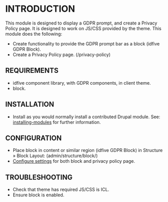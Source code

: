# INTRODUCTION

This module is designed to display a GDPR prompt, and create a Privacy Policy page. It is designed to work on JS/CSS provided by the theme. This module does the following:

- Create functionality to provide the GDPR prompt bar as a block (idfive GDPR Block).
- Create a Privacy Policy page. (/privacy-policy)

## REQUIREMENTS

- idfive component library, with GDPR components, in client theme.
- block.

## INSTALLATION

- Install as you would normally install a contributed Drupal module. See:
  [installing-modules](https://www.drupal.org/docs/8/extending-drupal-8/installing-modules)
  for further information.

## CONFIGURATION

- Place block in content or similar region (idfive GDPR Block) in Structure » Block Layout: (admin/structure/block/)
- [Configure settings](/admin/config/services/idfive_gdpr/settings) for both block and privacy policy page.

## TROUBLESHOOTING

- Check that theme has required JS/CSS is ICL.
- Ensure block is enabled.
